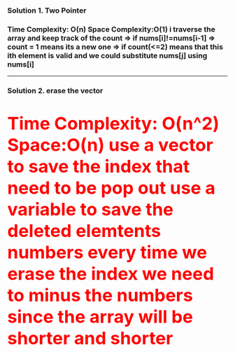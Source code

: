 <h3>Solution 1. Two Pointer<h3>
<p>
Time Complexity: O(n) Space Complexity:O(1)  
i traverse the array and keep track of the count   
=> if nums[i]!=nums[i-1] => count = 1 means its a new one  
=> if count(<=2) means that this ith element is valid and we could substitute nums[j] using nums[i]  
<p>
<hr>
<h3>Solution 2. erase the vector<h3>
<p style="color:red;font-size:40px;">
Time Complexity: O(n^2) Space:O(n)
use a vector to save the index that need to be pop out
use a variable to save the deleted elemtents numbers
every time we erase the index we need to minus the numbers since the array will be shorter and shorter
<p>
                
                
            
